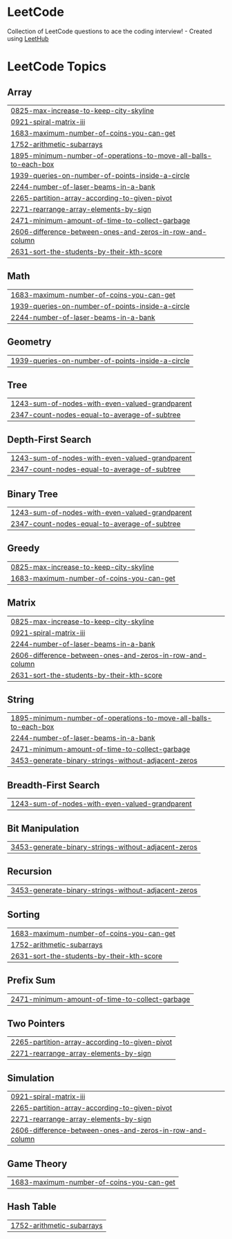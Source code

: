 # LeetCode
Collection of LeetCode questions to ace the coding interview! - Created using [LeetHub](https://github.com/QasimWani/LeetHub)

<!---LeetCode Topics Start-->
# LeetCode Topics
## Array
|  |
| ------- |
| [0825-max-increase-to-keep-city-skyline](https://github.com/SeanKim912/LeetCode/tree/master/0825-max-increase-to-keep-city-skyline) |
| [0921-spiral-matrix-iii](https://github.com/SeanKim912/LeetCode/tree/master/0921-spiral-matrix-iii) |
| [1683-maximum-number-of-coins-you-can-get](https://github.com/SeanKim912/LeetCode/tree/master/1683-maximum-number-of-coins-you-can-get) |
| [1752-arithmetic-subarrays](https://github.com/SeanKim912/LeetCode/tree/master/1752-arithmetic-subarrays) |
| [1895-minimum-number-of-operations-to-move-all-balls-to-each-box](https://github.com/SeanKim912/LeetCode/tree/master/1895-minimum-number-of-operations-to-move-all-balls-to-each-box) |
| [1939-queries-on-number-of-points-inside-a-circle](https://github.com/SeanKim912/LeetCode/tree/master/1939-queries-on-number-of-points-inside-a-circle) |
| [2244-number-of-laser-beams-in-a-bank](https://github.com/SeanKim912/LeetCode/tree/master/2244-number-of-laser-beams-in-a-bank) |
| [2265-partition-array-according-to-given-pivot](https://github.com/SeanKim912/LeetCode/tree/master/2265-partition-array-according-to-given-pivot) |
| [2271-rearrange-array-elements-by-sign](https://github.com/SeanKim912/LeetCode/tree/master/2271-rearrange-array-elements-by-sign) |
| [2471-minimum-amount-of-time-to-collect-garbage](https://github.com/SeanKim912/LeetCode/tree/master/2471-minimum-amount-of-time-to-collect-garbage) |
| [2606-difference-between-ones-and-zeros-in-row-and-column](https://github.com/SeanKim912/LeetCode/tree/master/2606-difference-between-ones-and-zeros-in-row-and-column) |
| [2631-sort-the-students-by-their-kth-score](https://github.com/SeanKim912/LeetCode/tree/master/2631-sort-the-students-by-their-kth-score) |
## Math
|  |
| ------- |
| [1683-maximum-number-of-coins-you-can-get](https://github.com/SeanKim912/LeetCode/tree/master/1683-maximum-number-of-coins-you-can-get) |
| [1939-queries-on-number-of-points-inside-a-circle](https://github.com/SeanKim912/LeetCode/tree/master/1939-queries-on-number-of-points-inside-a-circle) |
| [2244-number-of-laser-beams-in-a-bank](https://github.com/SeanKim912/LeetCode/tree/master/2244-number-of-laser-beams-in-a-bank) |
## Geometry
|  |
| ------- |
| [1939-queries-on-number-of-points-inside-a-circle](https://github.com/SeanKim912/LeetCode/tree/master/1939-queries-on-number-of-points-inside-a-circle) |
## Tree
|  |
| ------- |
| [1243-sum-of-nodes-with-even-valued-grandparent](https://github.com/SeanKim912/LeetCode/tree/master/1243-sum-of-nodes-with-even-valued-grandparent) |
| [2347-count-nodes-equal-to-average-of-subtree](https://github.com/SeanKim912/LeetCode/tree/master/2347-count-nodes-equal-to-average-of-subtree) |
## Depth-First Search
|  |
| ------- |
| [1243-sum-of-nodes-with-even-valued-grandparent](https://github.com/SeanKim912/LeetCode/tree/master/1243-sum-of-nodes-with-even-valued-grandparent) |
| [2347-count-nodes-equal-to-average-of-subtree](https://github.com/SeanKim912/LeetCode/tree/master/2347-count-nodes-equal-to-average-of-subtree) |
## Binary Tree
|  |
| ------- |
| [1243-sum-of-nodes-with-even-valued-grandparent](https://github.com/SeanKim912/LeetCode/tree/master/1243-sum-of-nodes-with-even-valued-grandparent) |
| [2347-count-nodes-equal-to-average-of-subtree](https://github.com/SeanKim912/LeetCode/tree/master/2347-count-nodes-equal-to-average-of-subtree) |
## Greedy
|  |
| ------- |
| [0825-max-increase-to-keep-city-skyline](https://github.com/SeanKim912/LeetCode/tree/master/0825-max-increase-to-keep-city-skyline) |
| [1683-maximum-number-of-coins-you-can-get](https://github.com/SeanKim912/LeetCode/tree/master/1683-maximum-number-of-coins-you-can-get) |
## Matrix
|  |
| ------- |
| [0825-max-increase-to-keep-city-skyline](https://github.com/SeanKim912/LeetCode/tree/master/0825-max-increase-to-keep-city-skyline) |
| [0921-spiral-matrix-iii](https://github.com/SeanKim912/LeetCode/tree/master/0921-spiral-matrix-iii) |
| [2244-number-of-laser-beams-in-a-bank](https://github.com/SeanKim912/LeetCode/tree/master/2244-number-of-laser-beams-in-a-bank) |
| [2606-difference-between-ones-and-zeros-in-row-and-column](https://github.com/SeanKim912/LeetCode/tree/master/2606-difference-between-ones-and-zeros-in-row-and-column) |
| [2631-sort-the-students-by-their-kth-score](https://github.com/SeanKim912/LeetCode/tree/master/2631-sort-the-students-by-their-kth-score) |
## String
|  |
| ------- |
| [1895-minimum-number-of-operations-to-move-all-balls-to-each-box](https://github.com/SeanKim912/LeetCode/tree/master/1895-minimum-number-of-operations-to-move-all-balls-to-each-box) |
| [2244-number-of-laser-beams-in-a-bank](https://github.com/SeanKim912/LeetCode/tree/master/2244-number-of-laser-beams-in-a-bank) |
| [2471-minimum-amount-of-time-to-collect-garbage](https://github.com/SeanKim912/LeetCode/tree/master/2471-minimum-amount-of-time-to-collect-garbage) |
| [3453-generate-binary-strings-without-adjacent-zeros](https://github.com/SeanKim912/LeetCode/tree/master/3453-generate-binary-strings-without-adjacent-zeros) |
## Breadth-First Search
|  |
| ------- |
| [1243-sum-of-nodes-with-even-valued-grandparent](https://github.com/SeanKim912/LeetCode/tree/master/1243-sum-of-nodes-with-even-valued-grandparent) |
## Bit Manipulation
|  |
| ------- |
| [3453-generate-binary-strings-without-adjacent-zeros](https://github.com/SeanKim912/LeetCode/tree/master/3453-generate-binary-strings-without-adjacent-zeros) |
## Recursion
|  |
| ------- |
| [3453-generate-binary-strings-without-adjacent-zeros](https://github.com/SeanKim912/LeetCode/tree/master/3453-generate-binary-strings-without-adjacent-zeros) |
## Sorting
|  |
| ------- |
| [1683-maximum-number-of-coins-you-can-get](https://github.com/SeanKim912/LeetCode/tree/master/1683-maximum-number-of-coins-you-can-get) |
| [1752-arithmetic-subarrays](https://github.com/SeanKim912/LeetCode/tree/master/1752-arithmetic-subarrays) |
| [2631-sort-the-students-by-their-kth-score](https://github.com/SeanKim912/LeetCode/tree/master/2631-sort-the-students-by-their-kth-score) |
## Prefix Sum
|  |
| ------- |
| [2471-minimum-amount-of-time-to-collect-garbage](https://github.com/SeanKim912/LeetCode/tree/master/2471-minimum-amount-of-time-to-collect-garbage) |
## Two Pointers
|  |
| ------- |
| [2265-partition-array-according-to-given-pivot](https://github.com/SeanKim912/LeetCode/tree/master/2265-partition-array-according-to-given-pivot) |
| [2271-rearrange-array-elements-by-sign](https://github.com/SeanKim912/LeetCode/tree/master/2271-rearrange-array-elements-by-sign) |
## Simulation
|  |
| ------- |
| [0921-spiral-matrix-iii](https://github.com/SeanKim912/LeetCode/tree/master/0921-spiral-matrix-iii) |
| [2265-partition-array-according-to-given-pivot](https://github.com/SeanKim912/LeetCode/tree/master/2265-partition-array-according-to-given-pivot) |
| [2271-rearrange-array-elements-by-sign](https://github.com/SeanKim912/LeetCode/tree/master/2271-rearrange-array-elements-by-sign) |
| [2606-difference-between-ones-and-zeros-in-row-and-column](https://github.com/SeanKim912/LeetCode/tree/master/2606-difference-between-ones-and-zeros-in-row-and-column) |
## Game Theory
|  |
| ------- |
| [1683-maximum-number-of-coins-you-can-get](https://github.com/SeanKim912/LeetCode/tree/master/1683-maximum-number-of-coins-you-can-get) |
## Hash Table
|  |
| ------- |
| [1752-arithmetic-subarrays](https://github.com/SeanKim912/LeetCode/tree/master/1752-arithmetic-subarrays) |
<!---LeetCode Topics End-->